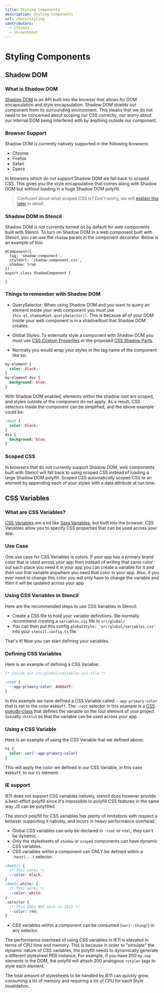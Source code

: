 ```yaml
---
title: Styling Components
description: Styling Components
url: /docs/styling
contributors:
  - jthoms1
  - shreeshbhat
---
```


# Styling Components

## Shadow DOM

### What is Shadow DOM

[Shadow DOM](https://developers.google.com/web/fundamentals/web-components/shadowdom) is an API built into the browser that allows for DOM encapsulation and style encapsulation. Shadow DOM shields our component from its surrounding environment. This means that we do not need to be concerned about scoping our CSS correctly, nor worry about our internal DOM being interfered with by anything outside our component.

### Browser Support

Shadow DOM is currently natively supported in the following browsers:

- Chrome
- Firefox
- Safari
- Opera

In browsers which do not support Shadow DOM we fall back to scoped CSS. This gives you the style encapsulation that comes along with Shadow DOM but without loading in a huge Shadow DOM polyfill.

> Confused about what scoped CSS is? Don't worry, we will [explain this later](#scoped-css) in detail.

### Shadow DOM in Stencil

Shadow DOM is not currently turned on by default for web components built with Stencil. To turn on Shadow DOM in a web component built with Stencil, you can use the `shadow` param in the component decorator. Below is an example of this:

```tsx
@Component({
  tag: 'shadow-component',
  styleUrl: 'shadow-component.css',
  shadow: true
})
export class ShadowComponent {

}
```

### Things to remember with Shadow DOM

- QuerySelector: When using Shadow DOM and you want to query an element inside your web component you must use `this.el.shadowRoot.querySelector()`. This is because all of your DOM inside your web component is in a shadowRoot that Shadow DOM creates.

- Global Styles: To externally style a component with Shadow DOM you must use [CSS Custom Properties](https://developer.mozilla.org/en-US/docs/Web/CSS/Using_CSS_variables) or the proposed [CSS Shadow Parts](https://meowni.ca/posts/part-theme-explainer/).

- Normally you would wrap your styles in the tag name of the component like so:

```css
my-element {
  color: black;
}
my-element div {
  background: blue;
}
```

With Shadow DOM enabled, elements within the shadow root are scoped, and styles outside of the component do not apply. As a result, CSS selectors inside the component can be simplified, and the above example could be:

```css
:host {
  color: black;
}
div {
  background: blue;
}
```

### Scoped CSS

In browsers that do not currently support Shadow DOM, web components built with Stencil will fall back to using scoped CSS instead of loading a large Shadow DOM polyfill. Scoped CSS automatically scopes CSS to an element by appending each of your styles with a data attribute at run time.

## CSS Variables

### What are CSS Variables?

[CSS Variables](https://developer.mozilla.org/en-US/docs/Web/CSS/Using_CSS_variables) are a lot like [Sass Variables](https://ionicframework.com/docs/theming/sass-variables/), but built into the browser. CSS Variables allow you to specify CSS properties that can be used across your app.

### Use Case

One use case for CSS Variables is colors. If your app has a primary brand color that is used across your app then instead of writing that same color out each place you need it in your app you can create a variable for it and then use that variable anywhere you need that color in your app. Also, if you ever need to change this color you will only have to change the variable and then it will be updated across your app.

### Using CSS Variables in Stencil

Here are the recommended steps to use CSS Variables in Stencil:

- Create a CSS file to hold your variable definitions. We normally recommend creating a `variables.css` file in `src/global/`
- You can then put this config `globalStyle: 'src/global/variables.css'` into your `stencil.config.ts` file.

That's it! Now you can start defining your variables.

### Defining CSS Variables

Here is an example of defining a CSS Variable:

```css
/* inside our src/global/variables.css file */

:root {
  --app-primary-color: #488aff;
}
```

In this example we have defined a CSS Variable called `--app-primary-color` that is set to the color `#488aff`. The `:root` selector in this example is a [CSS pseudo-class](https://developer.mozilla.org/en-US/docs/Web/CSS/:root) that defines the variable on the root element of your project (usually `<html>`) so that the variable can be used across your app.

### Using a CSS Variable

Here is an example of using the CSS Variable that we defined above:

```css
h1 {
  color: var(--app-primary-color)
}
```

This will apply the color we defined in our CSS Variable, in this case `#488aff`, to our `h1` element.

### IE support

IE11 does not support CSS variables natively, stencil does however provide a best-effort polyfill since it's impossible to polyfill CSS features in the same way JS can be polyfilled.

The stencil polyfill for CSS variables has plenty of limitations with respect a browser supporting it natively, and incurs in heavy performance overhead.

- Global CSS variables can only be declared in `:root` or `html`, they can't be dynamic.
- Only the stylesheets of `shadow` or `scoped` components can have dynamic CSS variables.
- CSS variables within a component can ONLY be defined within a `:host(...)` selector.
```css
:host() {
  /* This works */
  --color: black;
}
:host(.white) {
  /* This works */
  --color: white;
}
.selector {
  /* This DOES NOT work in IE11 */
  --color: red;
}
```

- CSS variables within a component can be consumed (`var(--thing)`) in any selector.

The performance overhead of using CSS variables in IE11 is elevated in terms of CPU time and memory. This is because in order to "simulate" the dynamic nature of CSS variables, the polyfill needs to dynamically generate a different stylesheet PER instance. For example, if you have 200 `my-cmp` elements in the DOM, the polyfill will attach 200 analogous `<style>` tags to style each element.

The total amount of stylesheets to be handled by IE11 can quickly grow, consuming a lot of memory and requiring a lot of CPU for each Style Invalidation.
